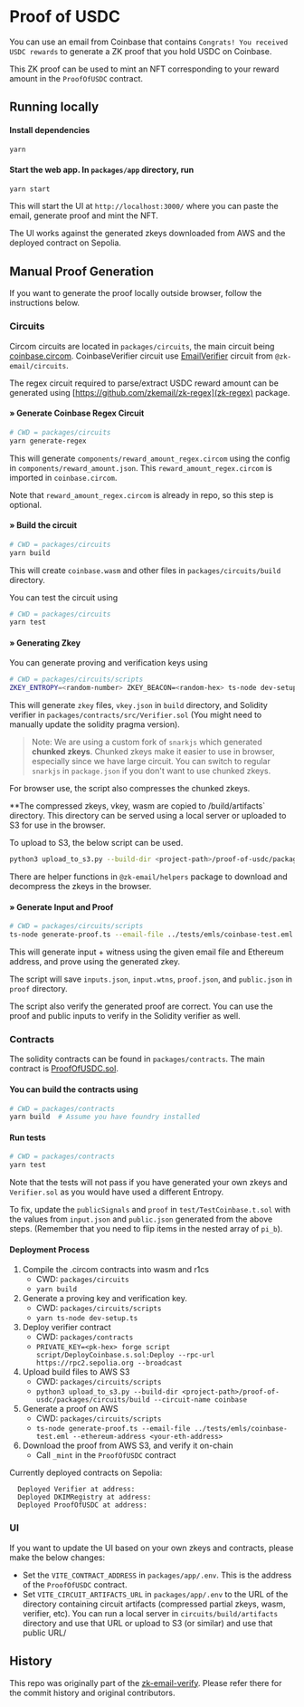 # Proof of USDC

You can use an email from Coinbase that contains `Congrats! You received USDC rewards` to generate a ZK proof that you hold USDC on Coinbase.

This ZK proof can be used to mint an NFT corresponding to your reward amount in the `ProofOfUSDC` contract.

## Running locally

#### Install dependencies

```bash
yarn
```

#### Start the web app. In `packages/app` directory, run

```bash
yarn start
```

This will start the UI at `http://localhost:3000/` where you can paste the email, generate proof and mint the NFT.

The UI works against the generated zkeys downloaded from AWS and the deployed contract on Sepolia.

## Manual Proof Generation

If you want to generate the proof locally outside browser, follow the instructions below.

### Circuits

Circom circuits are located in `packages/circuits`, the main circuit being [coinbase.circom](packages/circuits/coinbase.circom). CoinbaseVerifier circuit use [EmailVerifier](https://github.com/zkemail/zk-email-verify/blob/main/packages/circuits/email-verifier.circom) circuit from `@zk-email/circuits`.

The regex circuit required to parse/extract USDC reward amount can be generated using [https://github.com/zkemail/zk-regex](zk-regex) package.

#### » Generate Coinbase Regex Circuit

```bash
# CWD = packages/circuits
yarn generate-regex
```

This will generate `components/reward_amount_regex.circom` using the config in `components/reward_amount.json`. This `reward_amount_regex.circom` is imported in `coinbase.circom`.

Note that `reward_amount_regex.circom` is already in repo, so this step is optional.

#### » Build the circuit

```bash
# CWD = packages/circuits
yarn build
```

This will create `coinbase.wasm` and other files in `packages/circuits/build` directory.

You can test the circuit using

```bash
# CWD = packages/circuits
yarn test
```

#### » Generating Zkey

You can generate proving and verification keys using

```bash
# CWD = packages/circuits/scripts
ZKEY_ENTROPY=<random-number> ZKEY_BEACON=<random-hex> ts-node dev-setup.ts
```

This will generate `zkey` files, `vkey.json` in `build` directory, and Solidity verifier in `packages/contracts/src/Verifier.sol` (You might need to manually update the solidity pragma version).

> Note: We are using a custom fork of `snarkjs` which generated **chunked zkeys**. Chunked zkeys make it easier to use in browser, especially since we have large circuit. You can switch to regular `snarkjs` in `package.json` if you don't want to use chunked zkeys.


For browser use, the script also compresses the chunked zkeys. 

**The compressed zkeys, vkey, wasm are copied to /build/artifacts` directory. This directory can be served using a local server or uploaded to S3 for use in the browser.

To upload to S3, the below script can be used.
```bash
python3 upload_to_s3.py --build-dir <project-path>/proof-of-usdc/packages/circuits/build --circuit-name coinbase 
```

There are helper functions in `@zk-email/helpers` package to download and decompress the zkeys in the browser.


#### » Generate Input and Proof

```bash
# CWD = packages/circuits/scripts
ts-node generate-proof.ts --email-file ../tests/emls/coinbase-test.eml --ethereum-address <your-eth-address>
```

This will generate input + witness using the given email file and Ethereum address, and prove using the generated zkey.

The script will save `inputs.json`, `input.wtns`, `proof.json`, and `public.json` in `proof` directory.

The script also verify the generated proof are correct. You can use the proof and public inputs to verify in the Solidity verifier as well.

### Contracts

The solidity contracts can be found in `packages/contracts`. The main contract is [ProofOfUSDC.sol](packages/contracts/src/ProofOfUSDC.sol).

#### You can build the contracts using

```bash
# CWD = packages/contracts
yarn build  # Assume you have foundry installed
```

#### Run tests

```bash
# CWD = packages/contracts
yarn test
```

Note that the tests will not pass if you have generated your own zkeys and `Verifier.sol` as you would have used a different Entropy.

To fix, update the `publicSignals` and `proof` in `test/TestCoinbase.t.sol` with the values from `input.json` and `public.json` generated from the above steps. (Remember that you need to flip items in the nested array of `pi_b`).

#### Deployment Process

1. Compile the .circom contracts into wasm and r1cs
    - CWD: `packages/circuits`
    - `yarn build`
2. Generate a proving key and verification key. 
    - CWD: `packages/circuits/scripts`
    - `yarn ts-node dev-setup.ts`
3. Deploy verifier contract
    - CWD: `packages/contracts`
    - `PRIVATE_KEY=<pk-hex> forge script script/DeployCoinbase.s.sol:Deploy --rpc-url https://rpc2.sepolia.org --broadcast`
4. Upload build files to AWS S3
    - CWD: `packages/circuits/scripts`
    - `python3 upload_to_s3.py --build-dir <project-path>/proof-of-usdc/packages/circuits/build --circuit-name coinbase`  
5. Generate a proof on AWS
    - CWD: `packages/circuits/scripts`
    - `ts-node generate-proof.ts --email-file ../tests/emls/coinbase-test.eml --ethereum-address <your-eth-address>`
6. Download the proof from AWS S3, and verify it on-chain
    - Call `_mint` in the `ProofOfUSDC` contract

Currently deployed contracts on Sepolia:

```
  Deployed Verifier at address: 
  Deployed DKIMRegistry at address: 
  Deployed ProofOfUSDC at address: 
```

### UI

If you want to update the UI based on your own zkeys and contracts, please make the below changes:

- Set the `VITE_CONTRACT_ADDRESS` in `packages/app/.env`. This is the address of the `ProofOfUSDC` contract.
- Set `VITE_CIRCUIT_ARTIFACTS_URL` in `packages/app/.env` to the URL of the directory containing circuit artifacts (compressed partial zkeys, wasm, verifier, etc). You can run a local server in `circuits/build/artifacts` directory and use that URL or upload to S3 (or similar) and use that public URL/


## History

This repo was originally part of the [zk-email-verify](https://github.com/zkemail/zk-email-verify). Please refer there for the commit history and original contributors.
